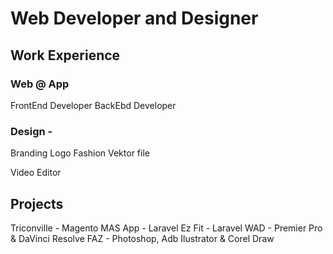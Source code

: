 # Web Developer and Designer

## Work Experience
### Web @ App
FrontEnd Developer
BackEbd Developer

### Design -
Branding Logo
Fashion
Vektor file

Video Editor

## Projects
Triconville - Magento
MAS App - Laravel
Ez Fit - Laravel
WAD - Premier Pro & DaVinci Resolve
FAZ - Photoshop, Adb Ilustrator & Corel Draw
